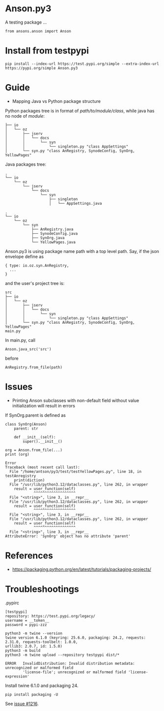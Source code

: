 # Anson.py3

A testing package ...

```code
from ansons.anson import Anson
```

# Install from testpypi

```
pip install --index-url https://test.pypi.org/simple --extra-index-url https://pypi.org/simple Anson.py3
```

# Guide

- Mapping Java vs Python package structure

Python packages tree is in format of *path/to/module/class*, while java has no node of *module*:

```
├── io
│   └── oz
│       ├── jserv
│       │   └── docs
│       │       └── syn
│       │           └── singleton.py "class AppSettings"
│       └── syn.py "class AnRegistry, SynodeConfig, SynOrg, YellowPages"
```

Java packages tree:

```
.
└── io
    └── oz
        └── jserv
            └── docs
                └── syn
                    ├── singleton
                    │   └── AppSettings.java
```

```
.
└── io
    └── oz
        └── syn
            ├── AnRegistry.java
            ├── SynodeConfig.java
            ├── SynOrg.java
            └── YellowPages.java
```

Anson.py3 is using package name path with a top level path. Say, if the json envelope
define as

```
{ type: io.oz.syn.AnRegistry,
  ...
}
```

and the user's project tree is:

```
src
├── io
│   └── oz
│       ├── jserv
│       │   └── docs
│       │       └── syn
│       │           └── singleton.py "class AppSettings"
│       └── syn.py "class AnRegistry, SynodeConfig, SynOrg, YellowPages"
main.py
```

In main.py, call

```code
Anson.java_src('src')
```

before

```code
AnRegistry.from_file(path)
```

# Issues

- Printing Anson subclasses with non-default field without value initialization will result in errors

If SynOrg.parent is defined as

```
class SynOrg(Anson)
    parent: str

    def __init__(self):
        super().__init__()

```

```
org = Anson.from_file(...)
print (org)

Error
Traceback (most recent call last):
  File "/home/antson/py3/test/testYellowPages.py", line 18, in testAnregistry
    print(diction)
  File "/usr/lib/python3.12/dataclasses.py", line 262, in wrapper
    result = user_function(self)
             ^^^^^^^^^^^^^^^^^^^
  File "<string>", line 3, in __repr__
  File "/usr/lib/python3.12/dataclasses.py", line 262, in wrapper
    result = user_function(self)
             ^^^^^^^^^^^^^^^^^^^
  File "<string>", line 3, in __repr__
  File "/usr/lib/python3.12/dataclasses.py", line 262, in wrapper
    result = user_function(self)
             ^^^^^^^^^^^^^^^^^^^
  File "<string>", line 3, in __repr__
AttributeError: 'SynOrg' object has no attribute 'parent'
```

# References

- https://packaging.python.org/en/latest/tutorials/packaging-projects/


# Troubleshootings

.pypirc

```
[testpypi]
repository: https://test.pypi.org/legacy/
username = __token__
password = pypi-zzz
```

```
python3 -m twine --version
twine version 6.1.0 (keyring: 25.6.0, packaging: 24.2, requests: 2.31.0, requests-toolbelt: 1.0.0,
urllib3: 2.0.7, id: 1.5.0)
python3 -m build
python3 -m twine upload --repository testpypi dist/*
```

```
ERROR   InvalidDistribution: Invalid distribution metadata: unrecognized or malformed field
        'license-file'; unrecognized or malformed field 'license-expression'  
```

Install twine 6.1.0 and packaging 24.

```
pip install packaging -U
```

See [issue #1216](https://github.com/pypa/twine/issues/1216#issuecomment-2609745412).
